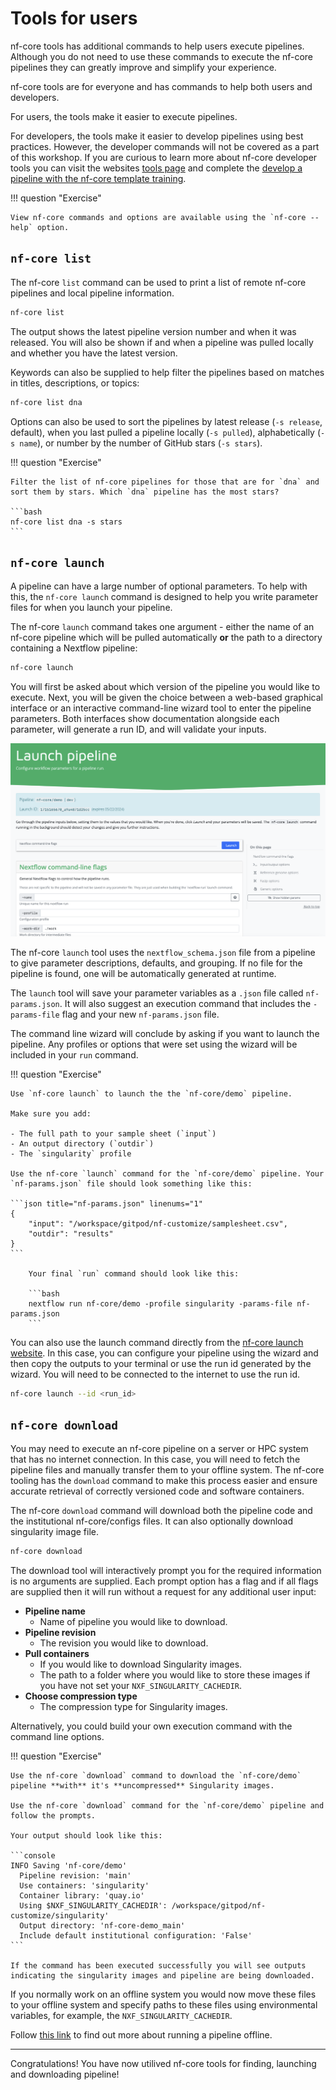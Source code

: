# Tools for users

nf-core tools has additional commands to help users execute pipelines. Although you do not need to use these commands to execute the nf-core pipelines they can greatly improve and simplify your experience.

nf-core tools are for everyone and has commands to help both users and developers.

For users, the tools make it easier to execute pipelines.

For developers, the tools make it easier to develop pipelines using best practices. However, the developer commands will not be covered as a part of this workshop. If you are curious to learn more about nf-core developer tools you can visit the websites [tools page](https://nf-co.re/tools/) and complete the [develop a pipeline with the nf-core template training](https://training.nextflow.io/nf_develop/1_introduction/).

!!! question "Exercise"

    View nf-core commands and options are available using the `nf-core --help` option.

## `nf-core list`

The nf-core `list` command can be used to print a list of remote nf-core pipelines and local pipeline information.

```bash
nf-core list
```

The output shows the latest pipeline version number and when it was released. You will also be shown if and when a pipeline was pulled locally and whether you have the latest version.

Keywords can also be supplied to help filter the pipelines based on matches in titles, descriptions, or topics:

```bash
nf-core list dna
```

Options can also be used to sort the pipelines by latest release (`-s release`, default), when you last pulled a pipeline locally (`-s pulled`), alphabetically (`-s name`), or number by the number of GitHub stars (`-s stars`).

!!! question "Exercise"

    Filter the list of nf-core pipelines for those that are for `dna` and sort them by stars. Which `dna` pipeline has the most stars?

    ```bash
    nf-core list dna -s stars
    ```

## `nf-core launch`

A pipeline can have a large number of optional parameters. To help with this, the `nf-core launch` command is designed to help you write parameter files for when you launch your pipeline.

The nf-core `launch` command takes one argument - either the name of an nf-core pipeline which will be pulled automatically **or** the path to a directory containing a Nextflow pipeline:

```bash
nf-core launch
```

You will first be asked about which version of the pipeline you would like to execute. Next, you will be given the choice between a web-based graphical interface or an interactive command-line wizard tool to enter the pipeline parameters. Both interfaces show documentation alongside each parameter, will generate a run ID, and will validate your inputs.

![nf-core launch](img/launch.png)

The nf-core `launch` tool uses the `nextflow_schema.json` file from a pipeline to give parameter descriptions, defaults, and grouping. If no file for the pipeline is found, one will be automatically generated at runtime.

The `launch` tool will save your parameter variables as a `.json` file called `nf-params.json`. It will also suggest an execution command that includes the `-params-file` flag and your new `nf-params.json` file.

The command line wizard will conclude by asking if you want to launch the pipeline. Any profiles or options that were set using the wizard will be included in your `run` command.

!!! question "Exercise"

    Use `nf-core launch` to launch the the `nf-core/demo` pipeline.

    Make sure you add:

    - The full path to your sample sheet (`input`)
    - An output directory (`outdir`)
    - The `singularity` profile

    Use the nf-core `launch` command for the `nf-core/demo` pipeline. Your `nf-params.json` file should look something like this:

    ```json title="nf-params.json" linenums="1"
    {
        "input": "/workspace/gitpod/nf-customize/samplesheet.csv",
        "outdir": "results"
    }
    ```

        Your final `run` command should look like this:

        ```bash
        nextflow run nf-core/demo -profile singularity -params-file nf-params.json
        ```

You can also use the launch command directly from the [nf-core launch website](https://nf-co.re/launch). In this case, you can configure your pipeline using the wizard and then copy the outputs to your terminal or use the run id generated by the wizard. You will need to be connected to the internet to use the run id.

```bash
nf-core launch --id <run_id>
```

## `nf-core download`

You may need to execute an nf-core pipeline on a server or HPC system that has no internet connection. In this case, you will need to fetch the pipeline files and manually transfer them to your offline system. The nf-core tooling has the `download` command to make this process easier and ensure accurate retrieval of correctly versioned code and software containers.

The nf-core `download` command will download both the pipeline code and the institutional nf-core/configs files. It can also optionally download singularity image file.

```bash
nf-core download
```

The download tool will interactively prompt you for the required information is no arguments are supplied. Each prompt option has a flag and if all flags are supplied then it will run without a request for any additional user input:

-   **Pipeline name**
    -   Name of pipeline you would like to download.
-   **Pipeline revision**
    -   The revision you would like to download.
-   **Pull containers**
    -   If you would like to download Singularity images.
    -   The path to a folder where you would like to store these images if you have not set your `NXF_SINGULARITY_CACHEDIR`.
-   **Choose compression type**
    -   The compression type for Singularity images.

Alternatively, you could build your own execution command with the command line options.

!!! question "Exercise"

    Use the nf-core `download` command to download the `nf-core/demo` pipeline **with** it's **uncompressed** Singularity images.

    Use the nf-core `download` command for the `nf-core/demo` pipeline and follow the prompts.

    Your output should look like this:

    ```console
    INFO Saving 'nf-core/demo'
      Pipeline revision: 'main'
      Use containers: 'singularity'
      Container library: 'quay.io'
      Using $NXF_SINGULARITY_CACHEDIR': /workspace/gitpod/nf-customize/singularity'
      Output directory: 'nf-core-demo_main'
      Include default institutional configuration: 'False'
    ```

    If the command has been executed successfully you will see outputs indicating the singularity images and pipeline are being downloaded.

If you normally work on an offline system you would now move these files to your offline system and specify paths to these files using environmental variables, for example, the `NXF_SINGULARITY_CACHEDIR`.

Follow [this link](https://nf-co.re/docs/usage/getting_started/offline) to find out more about running a pipeline offline.

---

Congratulations! You have now utilived nf-core tools for finding, launching and downloading pipeline!
